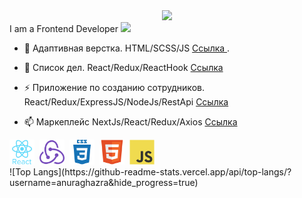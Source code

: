 <div id="header" align="center">
  <img src="https://media.giphy.com/media/M9gbBd9nbDrOTu1Mqx/giphy.gif" width="100"/>
</div>
<div> I am a Frontend Developer <img src="https://media.giphy.com/media/WUlplcMpOCEmTGBtBW/giphy.gif" width="30"></div>

- :telescope: Адаптивная верстка. HTML/SCSS/JS   <a href="https://orlov-dmitri.github.io/NoTab-responsive-layout/">
     Ссылка
  </a>.

- :seedling: Список дел. React/Redux/ReactHook <a href="https://orlov-dmitri.github.io/TodoReactRedux">Ссылка</a>

- :zap: Приложение по созданию сотрудников. React/Redux/ExpressJS/NodeJs/RestApi <a href="http://u153169.test-handyhost.ru/register">Ссылка</a>

- :mailbox: Маркеплейс NextJs/React/Redux/Axios <a href="https://nextjs-marketplace-kohl.vercel.app/">Ссылка</a>
<div>
  <img src="https://github.com/devicons/devicon/blob/master/icons/react/react-original-wordmark.svg" title="React" alt="React" width="40" height="40"/>&nbsp;
  <img src="https://github.com/devicons/devicon/blob/master/icons/redux/redux-original.svg" title="Redux" alt="Redux " width="40" height="40"/>&nbsp;
  <img src="https://github.com/devicons/devicon/blob/master/icons/css3/css3-plain-wordmark.svg"  title="CSS3" alt="CSS" width="40" height="40"/>&nbsp;
  <img src="https://github.com/devicons/devicon/blob/master/icons/html5/html5-original.svg" title="HTML5" alt="HTML" width="40" height="40"/>&nbsp;
  <img src="https://github.com/devicons/devicon/blob/master/icons/javascript/javascript-original.svg" title="JavaScript" alt="JavaScript" width="40" height="40"/>&nbsp;
</div>

<div>
![Top Langs](https://github-readme-stats.vercel.app/api/top-langs/?username=anuraghazra&hide_progress=true)

</div>

